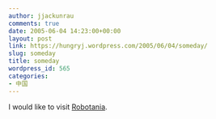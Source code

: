 ```yaml
---
author: jjackunrau
comments: true
date: 2005-06-04 14:23:00+00:00
layout: post
link: https://hungryj.wordpress.com/2005/06/04/someday/
slug: someday
title: someday
wordpress_id: 565
categories:
- 中国
---
```


I would like to visit [Robotania](http://www.scarygoround.com/?date=20040114).
